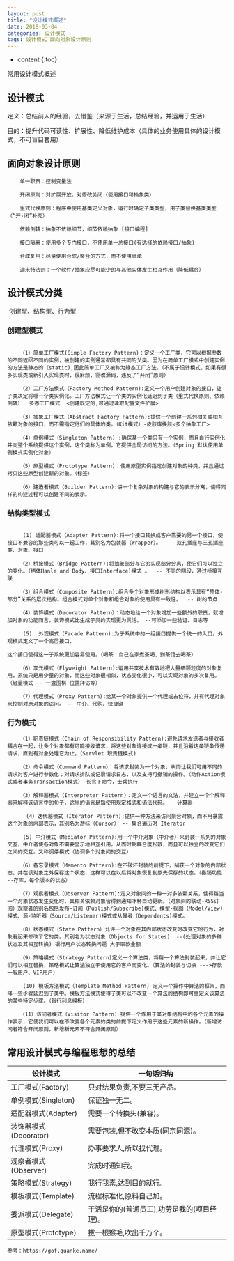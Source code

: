 ```yaml
---
layout: post
title: "设计模式概述"
date: 2018-03-04
categories: 设计模式
tags: 设计模式 面向对象设计原则
---
```


* content
{:toc}

常用设计模式概述

## 设计模式

​	定义：总结前人的经验，去借鉴（来源于生活，总结经验，并运用于生活）

​	目的：提升代码可读性、扩展性、降低维护成本（具体的业务使用具体的设计模式，不可盲目套用）



## 面向对象设计原则

```
	单一职责：控制变量法

	开闭原则：对扩展开放，对修改关闭（使用接口和抽象类）

	里式代换原则：程序中使用基类定义对象，运行时确定子类类型，用子类替换基类类型 （“开-闭”补充）

	依赖倒转：抽象不依赖细节，细节依赖抽象 [接口编程]

	接口隔离：使用多个专门接口，不使用单一总接口(有选择的依赖接口/抽象)

	合成复用：尽量使用合成/聚合的方式，而不使用继承

	迪米特法则：一个软件/抽象应尽可能少的与其他实体发生相互作用（降低耦合）

```


## 设计模式分类

​	创建型、结构型、行为型


### 创建型模式 

```

   	（1）简单工厂模式(Simple Factory Pattern)：定义一个工厂类，它可以根据参数的不同返回不同的实例，被创建的实例通常都具有共同的父类。因为在简单工厂模式中创建实例的方法是静态的（static),因此简单工厂又被称为静态工厂方法。（不属于设计模式，如果有很多实现类或新引入实现类时，很麻烦，需改源码，违反了“开闭”原则）

   	（2）工厂方法模式（Factory Method Pattern):定义一个用户创建对象的接口，让子类决定将哪一个类实例化。工厂方法模式让一个类的实例化延迟到子类（里式代换原则、依赖倒转）  多态工厂模式  <创建既定的,可通过读取配置文件扩展>

	（3）抽象工厂模式（Abstract Factory Pattern):提供一个创建一系列相关或相互依赖对象的接口，而不需指定他们的具体的类。（Kit模式）-皮肤库换肤<多个抽象工厂>

 	（4）单例模式（Singleton Pattern) :确保某一个类只有一个实例，而且自行实例化并向整个系统提供这个实例，这个类称为单例，它提供全局访问的方法。（Spring 默认使用单例模式实例化对象）

    （5）原型模式（Prototype Pattern)：使用原型实例指定创建对象的种类，并且通过拷贝这些原型创建新的对象。（标签）

 	（6）建造者模式（Builder Pattern):讲一个复杂对象的构建与它的表示分离，使得同样的构建过程可以创建不同的表示。
```


### 结构类型模式

```

   	 (1) 适配器模式（Adapter Pattern):将一个接口转换成客户需要的另一个接口，使接口不兼容的那些类可以一起工作，其别名为包装器（Wrapper）。  -- 双孔插座与三孔插座   类、对象、接口

	（2）桥接模式（Bridge Pattern):将抽象部分与它的实现部分分离，使它们可以独立的变化。（柄体Hanle and Body、接口Interface)模式 。  -- 不同的网段，通过桥接互联   

  	（3）组合模式（Composite Pattern):组合多个对象形成树形结构以表示具有“整体-部分”关系的层次结构。组合模式对单个对象和组合对象的使用具有一致性。  -- 树的节点

  	（4）装饰模式（Decorator Pattern）：动态地给一个对象增加一些额外的职责，就增加对象的功能而言，装饰模式比生成子类的实现更为灵活。 --可添加一些验证、日志等

	 (5)  外观模式（Facade Pattern):为子系统中的一组接口提供一个统一的入口。外观模式定义了一个高层接口，

这个接口使得这一子系统更加容易使用。（喝茶：自己在家煮茶喝、到茶馆去喝茶）

  	（6）享元模式（Flyweight Pattern):运用共享技术有效地把大量细颗粒度的对象复用，系统只是用少量的对象，而这些对象很相似，状态变化很小，可以实现对象的多次复用。  （轻量模式 -- 一盘围棋 位置拜访等）

  	（7）代理模式（Proxy Pattern):给某一个对象提供一个代理或占位符，并有代理对象来控制对原对象的访问。 -- 中介、代购、快捷键

```

### 行为模式

```
 	（1）职责链模式（Chain of Responsibility Pattern):避免请求发送者与接收者耦合在一起，让多个对象都有可能接收请求，将这些对象连接成一条链，并且沿着这条链条传递请求，直到有对象处理它为止。（Servlet 职责链模式)

 	（2）命令模式（Command Pattern）：将请求封装为一个对象，从而让我们可用不同的请求对客户进行参数化；对请求排队或记录请求日志，以及支持可撤销的操作。（动作Action模式或者事务Transaction模式） 长官下命令，士兵执行

	（3）解释器模式（Interpreter Pattern)：定义一个语言的文法，并建立一个个解释器来解释该语言中的句子，这里的语言是指使用规定格式和语法代码。 --计算器

   	  (4）迭代器模式（Iterator Pattern):提供一种方法来访问聚合对象，而不用暴露这个对象的内部表示，其别名为游标（Cursor） -- 集合遍历时 Iterator

	 (5) 中介模式（Mediator Pattern):用一个中介对象（中介者）来封装一系列的对象交互，中介者使各对象不需要显示地相互引用，从而时期耦合度松散，而且可以独立的改变它们之间的交互。又称调停模式（协调多个对象间的交互）

  	（6）备忘录模式（Memento Pattern):在不破坏封装的前提下，捕获一个对象的内部状态，并在该对象之外保存这个状态，这样可以在以后将对象恢复到原先保存的状态。（撤销功能 --存库，每个版本的状态）

  	（7）观察者模式（Observer Pattern):定义对象间的一种一对多依赖关系，使得每当一个对象状态发生变化时，其相关依赖对象皆得到通知冰杯自动更新。（对象间的联动-RSS订阅）观察者的别名包括发布-订阅（Publish/Subscribe)模式、模型-视图（Model/View)模式、源-监听器（Source/Listener)模式或从属者（Dependents)模式。

	（8）状态模式（State Pattern）允许一个对象在其内部状态改变时改变它的行为，对象看起来修改了它的类。其别名为状态对象（Objects for States)  --(处理对象的多种状态及其相互转换) 银行用户状态转换问题 大于取款金额

	（9）策略模式（Strategy Pattern)定义一个算法类，将每一个算法封装起来，并让它们可以相互替换，策略模式让算法独立于使用它的客户而变化。（算法的封装与切换 --->存款 一般用户、VIP用户）

 	 (10) 模板方法模式（Template Method Pattern) 定义一个操作中算法的框架，而降一些步骤延迟到子类中。模板方法模式使得子类可以不改变一个算法的结构即可重定义该算法的某些特定步骤。（银行利息模板）

	（11）访问者模式（Visitor Pattern) 提供一个作用于某对象结构中的各个元素的操作表示，它使我们可以在不改变各个元素的类的前提下定义作用于这些元素的新操作。（新增访问者符合开闭原则，新增新元素不符合开闭原则）

```



## 常用设计模式与编程思想的总结

| 设计模式              | 一句话归纳                                  |
| --------------------- | ------------------------------------------- |
| 工厂模式(Factory)     | 只对结果负责,不要三无产品。                 |
| 单例模式(Singleton)   | 保证独一无二。                              |
| 适配器模式(Adapter)   | 需要一个转换头(兼容)。                      |
| 装饰器模式(Decorator) | 需要包装,但不改变本质(同宗同源)。           |
| 代理模式(Proxy)       | 办事要求人,所以找代理。                     |
| 观察者模式(Observer)  | 完成时通知我。                              |
| 策略模式(Strategy)    | 我行我素,达到目的就行。                     |
| 模板模式(Template)    | 流程标准化,原料自己加。                     |
| 委派模式(Delegate)    | 干活是你的(普通员工),功劳是我的(项目经理)。 |
| 原型模式(Prototype)   | 拔一根猴毛,吹出千万个。                     |



```
参考：https://gof.quanke.name/
```

